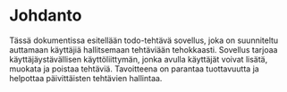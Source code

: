 # Johdanto

Tässä dokumentissa esitellään todo-tehtävä sovellus, joka on suunniteltu auttamaan käyttäjiä hallitsemaan tehtäviään tehokkaasti. Sovellus tarjoaa käyttäjäystävällisen käyttöliittymän, jonka avulla käyttäjät voivat lisätä, muokata ja poistaa tehtäviä. Tavoitteena on parantaa tuottavuutta ja helpottaa päivittäisten tehtävien hallintaa.
